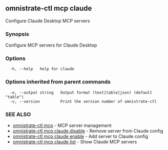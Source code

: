 ## omnistrate-ctl mcp claude

Configure Claude Desktop MCP servers

### Synopsis

Configure MCP servers for Claude Desktop

### Options

```
  -h, --help   help for claude
```

### Options inherited from parent commands

```
  -o, --output string   Output format (text|table|json) (default "table")
  -v, --version         Print the version number of omnistrate-ctl
```

### SEE ALSO

* [omnistrate-ctl mcp](omnistrate-ctl_mcp.md)	 - MCP server management
* [omnistrate-ctl mcp claude disable](omnistrate-ctl_mcp_claude_disable.md)	 - Remove server from Claude config
* [omnistrate-ctl mcp claude enable](omnistrate-ctl_mcp_claude_enable.md)	 - Add server to Claude config
* [omnistrate-ctl mcp claude list](omnistrate-ctl_mcp_claude_list.md)	 - Show Claude MCP servers

